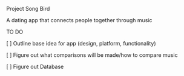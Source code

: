 Project Song Bird

A dating app that connects people together through music





TO DO

[ ] Outline base idea for app (design, platform, functionality)

[ ] Figure out what comparisons will be made/how to compare music

[ ] Figure out Database
